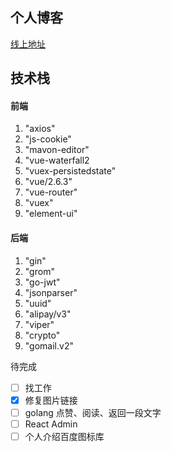 
## 个人博客


[线上地址](http://146.56.206.160)


## 技术栈 


#### 前端
1. "axios"
2. "js-cookie"
3. "mavon-editor"
4. "vue-waterfall2
5. "vuex-persistedstate"
6. "vue/2.6.3"
7. "vue-router"
8. "vuex"
9. "element-ui"
#### 后端
1. "gin" 
2. "grom"
3. "go-jwt"
4. "jsonparser"
5. "uuid"
6. "alipay/v3"
7. "viper"
8. "crypto"
9. "gomail.v2"

待完成
- [ ] 找工作
- [x] 修复图片链接
- [ ] golang 点赞、阅读、返回一段文字
- [ ] React Admin
- [ ] 个人介绍百度图标库

